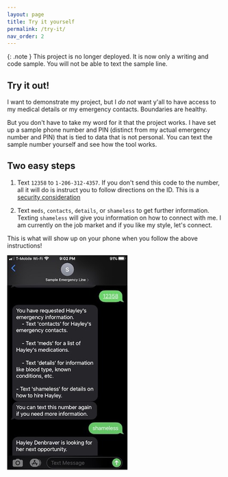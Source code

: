 ```yaml
---
layout: page
title: Try it yourself
permalink: /try-it/
nav_order: 2
---
```


{: .note }
This project is no longer deployed. It is now only a writing and code sample. You will not be able to text the sample line. 

## Try it out!

I want to demonstrate my project, but I _do not_ want y'all to have access to my medical details or my emergency contacts. Boundaries are healthy.

But you don't have to take my word for it that the project works. I have set up a sample phone number and PIN (distinct from my actual emergency number and PIN) that is tied to data that is not personal. You can text the sample number yourself and see how the tool works. 

## Two easy steps

1. Text `12358` to `1-206-312-4357`. If you don't send this code to the number, all it will do is instruct you to follow directions on the ID. This is a [security consideration](security.md)

2. Text `meds`, `contacts`, `details`, or `shameless` to get further information. Texting `shameless` will give you information on how to connect with me. I am currently on the job market and if you like my style, let's connect.

This is what will show up on your phone when you follow the above instructions! 

![Screenshot of my phone utilizing the texting app. I sent the pin and got instructions back on how to navigate the information.](assets/images/texts.jpg)
